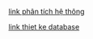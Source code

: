 
[link phân tích hệ thông](https://coggle.it/diagram/aKTalny2i8_5-_ms/t/-)


[link thiet ke database](https://dbdiagram.io/d/Quan-Ly-Tien-DJo-Cong-Viec-68a4eaafec93249d1e57cec1)